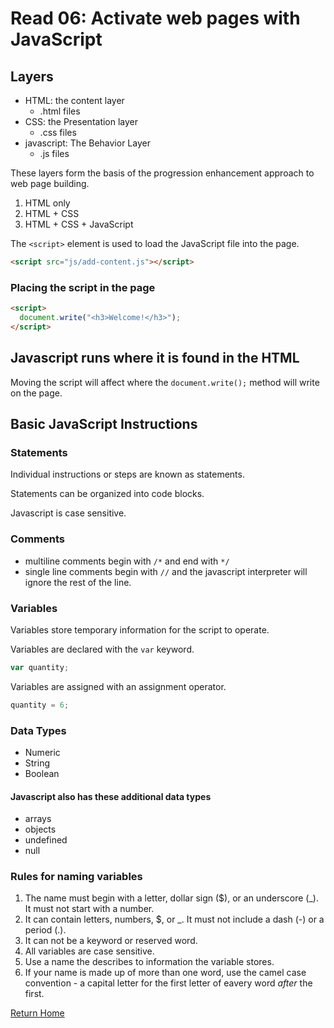 # Read 06: Activate web pages with JavaScript

## Layers

- HTML: the content layer
  - .html files
- CSS: the Presentation layer
  - .css files
- javascript: The Behavior Layer
  - .js files

These layers form the basis of the progression enhancement approach to web page building.

1. HTML only
2. HTML + CSS
3. HTML + CSS + JavaScript

The `<script>` element is used to load the JavaScript file into the page.

```html
<script src="js/add-content.js"></script>
```

### Placing the script in the page

```html
<script>
  document.write("<h3>Welcome!</h3>");
</script>
```

## Javascript runs where it is found in the HTML

Moving the script will affect where the `document.write();` method will write on the page.

## Basic JavaScript Instructions

### Statements

Individual instructions or steps are known as statements.

Statements can be organized into code blocks.

Javascript is case sensitive.

### Comments

- multiline comments begin with `/*` and end with `*/`
- single line comments begin with `//` and the javascript interpreter will ignore the rest of the line.

### Variables

Variables store temporary information for the script to operate.

Variables are declared with the `var` keyword.

```js
var quantity;
```

Variables are assigned with an assignment operator.

```js
quantity = 6;
```

### Data Types

- Numeric
- String
- Boolean

#### Javascript also has these additional data types

- arrays
- objects
- undefined
- null

### Rules for naming variables

1. The name must begin with a letter, dollar sign (\$), or an underscore (\_). It must not start with a number.
2. It can contain letters, numbers, \$, or \_. It must not include a dash (-) or a period (.).
3. It can not be a keyword or reserved word.
4. All variables are case sensitive.
5. Use a name the describes to information the variable stores.
6. If your name is made up of more than one word, use the camel case convention - a capital letter for the first letter of eavery word _after_ the first.

[Return Home](/)
